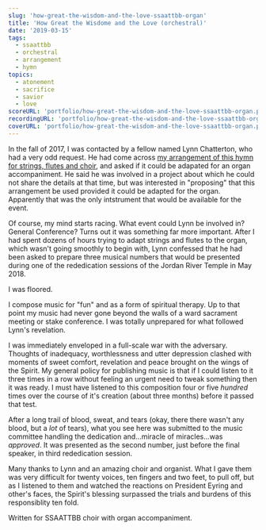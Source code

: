 ```yaml
---
slug: 'how-great-the-wisdom-and-the-love-ssaattbb-organ'
title: 'How Great the Wisdome and the Love (orchestral)'
date: '2019-03-15'
tags:
  - ssaattbb
  - orchestral
  - arrangement
  - hymn
topics:
  - atonement
  - sacrifice
  - savior
  - love
scoreURL: 'portfolio/how-great-the-wisdom-and-the-love-ssaattbb-organ.pdf'
recordingURL: 'portfolio/how-great-the-wisdom-and-the-love-ssaattbb-organ.mp3'
coverURL: 'portfolio/how-great-the-wisdom-and-the-love-ssaattbb-organ.png'
---
```


In the fall of 2017, I was contacted by a fellow named Lynn Chatterton, who had a very odd request.  He had come across [my arrangement of this hymn for strings, flutes and choir](/compositions/how-great-the-wisdom-and-the-love-instrumental), and asked if it could be adapated for an organ accompaniment. He said he was involved in a project about which he could not share the details at that time, but was interested in "proposing" that this arrangement be used provided it could be adapted for the organ. Apparently that was the only intstrument that would be available for the event.

Of course, my mind starts racing. What event could Lynn be involved in? General Conference? Turns out it was something far more important. After I had spent dozens of hours trying to adapt strings and flutes to the organ, which wasn't going smoothly to begin with, Lynn confessed that he had been asked to prepare three musical numbers that would be presented during one of the rededication sessions of the Jordan River Temple in May 2018.  

I was floored.

I compose music for "fun" and as a form of spiritual therapy.  Up to that point my music had never gone beyond the walls of a ward sacrament meeting or stake conference. I was totally unprepared for what followed Lynn's revelation.

I was immediately enveloped in a full-scale war with the adversary. Thoughts of inadequacy, worthlessness and utter depression clashed with moments of sweet comfort, revelation and peace brought on the wings of the Spirit. My general policy for publishing music is that if I could listen to it three times in a row without feeling an urgent need to tweak something then it was ready. I must have listened to this composition four or five *hundred* times over the course of it's creation (about three months) before it passed that test. 

After a long trail of blood, sweat, and tears (okay, there there wasn't any blood, but a *lot* of tears), what you see here was submitted to the music committee handling the dedication and...miracle of miracles...was *approved*. It was presented as the second number, just before the final speaker, in third rededication session.  

Many thanks to Lynn and an amazing choir and organist. What I gave them was very difficult for twenty voices, ten fingers and two feet, to pull off, but as I listened to them and watched the reactions on President Eyring and other's faces, the Spirit's blessing surpassed the trials and burdens of this responsiblity ten fold. 

Written for SSAATTBB choir with organ accompaniment.
